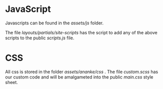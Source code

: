 # JavaScript

Javascripts can be found in the *assets/js* folder.

The file *layouts/partials/site-scripts* has the script to add any of the above scripts to the public *scripts.js* file.



# CSS
All css is stored in the folder *assets/ananke/css* . The file *custom.scss* has our custom code and will be amalgameted into the public *main.css* style sheet.
